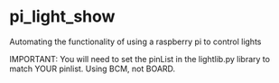 # pi_light_show
Automating the functionality of using a raspberry pi to control lights

IMPORTANT:
You will need to set the pinList in the lightlib.py library to match YOUR pinlist. Using BCM, not BOARD.
